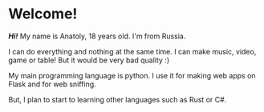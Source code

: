 Welcome!
=============

***Hi!*** My name is Anatoly, 18 years old. I'm from Russia.

I can do everything and nothing at the same time.
I can make music, video, game or table! But it would be very bad quality :)

My main programming language is python.
I use it for making web apps on Flask and for web sniffing.

But, I plan to start to learning other languages such as Rust or C#.

